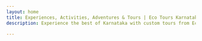 ```yaml
---
layout: home
title: Experiences, Activities, Adventures & Tours | Eco Tours Karnataka
description: Experience the best of Karnataka with custom tours from Eco Tours Karnataka. Our 500+ local guides provide authentic experiences that respect nature. Choose sustainable travel that doesn't compromise on quality or affordability.

---
```



